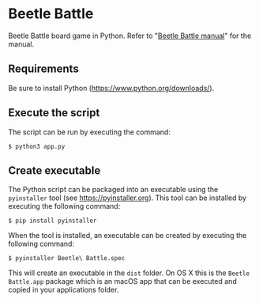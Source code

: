 # Beetle Battle
Beetle Battle board game in Python. Refer to "[Beetle Battle manual](manual/manual.md)" for the manual. 

## Requirements
Be sure to install Python (https://www.python.org/downloads/).

## Execute the script
The script can be run by executing the command:
```
$ python3 app.py
```

## Create executable
The Python script can be packaged into an executable using the ``pyinstaller`` tool (see https://pyinstaller.org). This tool can be installed by executing the following command:
```
$ pip install pyinstaller
```

When the tool is installed, an executable can be created by executing the following command:
```
$ pyinstaller Beetle\ Battle.spec 
```

This will create an executable in the `dist` folder. On OS X this is the ``Beetle Battle.app`` package which is an macOS app that can be executed and copied in your applications folder.
